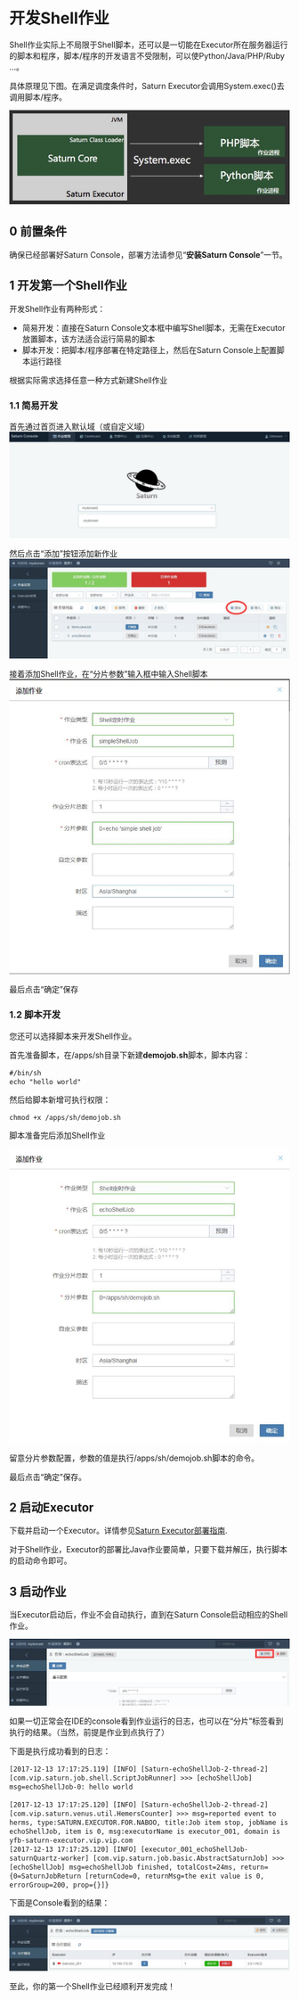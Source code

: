# 开发Shell作业

Shell作业实际上不局限于Shell脚本，还可以是一切能在Executor所在服务器运行的脚本和程序，脚本/程序的开发语言不受限制，可以使Python/Java/PHP/Ruby …。

具体原理见下图。在满足调度条件时，Saturn Executor会调用System.exec()去调用脚本/程序。

![shell原理](_media/saturn_shell_原理.jpg)

## 0 前置条件

确保已经部署好Saturn Console，部署方法请参见“**安装Saturn Console**”一节。

## 1 开发第一个Shell作业 ## 

开发Shell作业有两种形式：

* 简易开发：直接在Saturn Console文本框中编写Shell脚本，无需在Executor放置脚本，该方法适合运行简易的脚本
* 脚本开发：把脚本/程序部署在特定路径上，然后在Saturn Console上配置脚本运行路径

根据实际需求选择任意一种方式新建Shell作业

### 1.1 简易开发 ###
首先通过首页进入默认域（或自定义域）
![add shell job](_media/add_simple_shell_job_1.jpg)

然后点击“添加”按钮添加新作业
![add shell job](_media/add_simple_shell_job_2.jpg)

接着添加Shell作业，在“分片参数”输入框中输入Shell脚本
![add shell job](_media/add_simple_shell_job_3.jpg)

最后点击“确定”保存

### 1.2 脚本开发 ###
您还可以选择脚本来开发Shell作业。

首先准备脚本，在/apps/sh目录下新建**demojob.sh**脚本，脚本内容：

```shell
#/bin/sh
echo "hello world"
```

然后给脚本新增可执行权限：

```shell
chmod +x /apps/sh/demojob.sh
```
脚本准备完后添加Shell作业

![add shell job](_media/add_shell_job.jpg)

留意分片参数配置，参数的值是执行/apps/sh/demojob.sh脚本的命令。

最后点击“确定”保存。

## 2 启动Executor

下载并启动一个Executor。详情参见[Saturn Executor部署指南](zh-cn/2.x/saturn-executor-deployment.md).

对于Shell作业，Executor的部署比Java作业要简单，只要下载并解压，执行脚本的启动命令即可。

## 3 启动作业

当Executor启动后，作业不会自动执行，直到在Saturn Console启动相应的Shell作业。

![enable shell job](_media/enable_shell_job.jpg)

如果一切正常会在IDE的console看到作业运行的日志，也可以在“分片”标签看到执行的结果。（当然，前提是作业到点执行了）

下面是执行成功看到的日志：

```
[2017-12-13 17:17:25.119] [INFO] [Saturn-echoShellJob-2-thread-2] [com.vip.saturn.job.shell.ScriptJobRunner] >>> [echoShellJob] msg=echoShellJob-0: hello world

[2017-12-13 17:17:25.120] [INFO] [Saturn-echoShellJob-2-thread-2] [com.vip.saturn.venus.util.HemersCounter] >>> msg=reported event to herms, type:SATURN.EXECUTOR.FOR.NABOO, title:Job item stop, jobName is echoShellJob, item is 0, msg:executorName is executor_001, domain is yfb-saturn-executor.vip.vip.com
[2017-12-13 17:17:25.120] [INFO] [executor_001_echoShellJob-saturnQuartz-worker] [com.vip.saturn.job.basic.AbstractSaturnJob] >>> [echoShellJob] msg=echoShellJob finished, totalCost=24ms, return={0=SaturnJobReturn [returnCode=0, returnMsg=the exit value is 0, errorGroup=200, prop={}]}
```

下面是Console看到的结果：

![shell job successfully](_media/shell_job_successful.jpg)

至此，你的第一个Shell作业已经顺利开发完成！